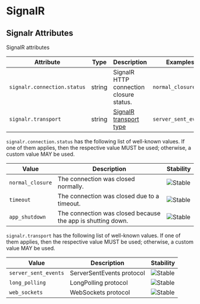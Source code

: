 <!--- Hugo front matter used to generate the website version of this page:
--->

<!-- NOTE: THIS FILE IS AUTOGENERATED. DO NOT EDIT BY HAND. -->
<!-- see templates/registry/markdown/attribute_namespace.md.j2 -->

# SignalR

## Signalr Attributes

SignalR attributes

| Attribute                   | Type   | Description                                                                                                           | Examples             | Stability                                                  |
| --------------------------- | ------ | --------------------------------------------------------------------------------------------------------------------- | -------------------- | ---------------------------------------------------------- |
| `signalr.connection.status` | string | SignalR HTTP connection closure status.                                                                               | `normal_closure`     | ![Stable](https://img.shields.io/badge/-stable-lightgreen) |
| `signalr.transport`         | string | [SignalR transport type](https://github.com/dotnet/aspnetcore/blob/main/src/SignalR/docs/specs/TransportProtocols.md) | `server_sent_events` | ![Stable](https://img.shields.io/badge/-stable-lightgreen) |

`signalr.connection.status` has the following list of well-known values. If one of them applies, then the respective value MUST be used; otherwise, a custom value MAY be used.

| Value            | Description                                                 | Stability                                                  |
| ---------------- | ----------------------------------------------------------- | ---------------------------------------------------------- |
| `normal_closure` | The connection was closed normally.                         | ![Stable](https://img.shields.io/badge/-stable-lightgreen) |
| `timeout`        | The connection was closed due to a timeout.                 | ![Stable](https://img.shields.io/badge/-stable-lightgreen) |
| `app_shutdown`   | The connection was closed because the app is shutting down. | ![Stable](https://img.shields.io/badge/-stable-lightgreen) |

`signalr.transport` has the following list of well-known values. If one of them applies, then the respective value MUST be used; otherwise, a custom value MAY be used.

| Value                | Description               | Stability                                                  |
| -------------------- | ------------------------- | ---------------------------------------------------------- |
| `server_sent_events` | ServerSentEvents protocol | ![Stable](https://img.shields.io/badge/-stable-lightgreen) |
| `long_polling`       | LongPolling protocol      | ![Stable](https://img.shields.io/badge/-stable-lightgreen) |
| `web_sockets`        | WebSockets protocol       | ![Stable](https://img.shields.io/badge/-stable-lightgreen) |
